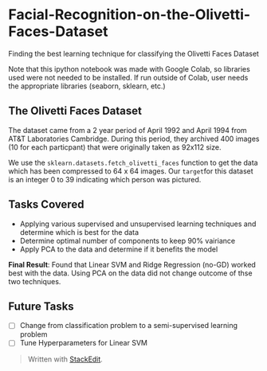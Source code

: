 ﻿

# Facial-Recognition-on-the-Olivetti-Faces-Dataset

Finding the best learning technique for classifying the Olivetti Faces Dataset

Note that this ipython notebook was made with Google Colab, so libraries used were not needed to be installed. If run outside of Colab, user needs the appropriate libraries (seaborn, sklearn, etc.)

## The Olivetti Faces Dataset
The dataset came from a 2 year period of April 1992 and April 1994 from AT&T Laboratories Cambridge. During this period, they archived 400 images (10 for each particpant) that were originally taken as 92x112 size.  

We use the `sklearn.datasets.fetch_olivetti_faces` function to get the data which has been compressed to 64 x 64 images. Our `target`for this dataset is an integer 0 to 39 indicating which person was pictured.

## Tasks Covered

 - Applying various supervised and unsupervised learning techniques and determine which is best for the data
 - Determine optimal number of components to keep 90% vairiance
 - Apply PCA to the data and determine if it benefits the model
 
 **Final Result**: Found that Linear SVM and Ridge Regression (no-GD) worked best with the data. Using PCA on the data did not change outcome of thse two techniques.
 
## Future Tasks
 - [ ] Change from classification problem to a semi-supervised learning problem
 - [ ] Tune Hyperparameters for Linear SVM

> Written with [StackEdit](https://stackedit.io/).
